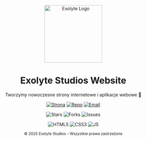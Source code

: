 <p align="center">
  <img src="assets/logo.png?raw=true" width="180" alt="Exolyte Logo">
</p>

<h1 align="center">Exolyte Studios Website</h1>
<p align="center">Tworzymy nowoczesne strony internetowe i aplikacje webowe 🚀</p>

<p align="center">
  <a href="https://exolyte.pl"><img src="https://img.shields.io/badge/🌐 Strona-Exolyte-blue?style=for-the-badge" alt="Strona"></a>
  <a href="https://github.com/ExolyteStudio/ExolyteWebsite"><img src="https://img.shields.io/badge/📂 Repozytorium-GitHub-black?style=for-the-badge" alt="Repo"></a>
  <a href="mailto:kontakt@exolyte.pl"><img src="https://img.shields.io/badge/📧 Kontakt-mail-red?style=for-the-badge" alt="Email"></a>
</p>

<p align="center">
  <img src="https://img.shields.io/github/stars/ExolyteStudio/ExolyteWebsite?style=for-the-badge&logo=github" alt="Stars">
  <img src="https://img.shields.io/github/forks/ExolyteStudio/ExolyteWebsite?style=for-the-badge&logo=github" alt="Forks">
  <img src="https://img.shields.io/github/issues/ExolyteStudio/ExolyteWebsite?style=for-the-badge&logo=github" alt="Issues">
</p>

<p align="center">
  <img src="https://img.shields.io/badge/HTML5-orange?style=for-the-badge&logo=html5" alt="HTML5">
  <img src="https://img.shields.io/badge/CSS3-blue?style=for-the-badge&logo=css3" alt="CSS3">
  <img src="https://img.shields.io/badge/JavaScript-yellow?style=for-the-badge&logo=javascript" alt="JS">
</p>

<p align="center">
  <sub> © 2025 Exolyte Studios – Wszystkie prawa zastrzeżone</sub>
</p>
